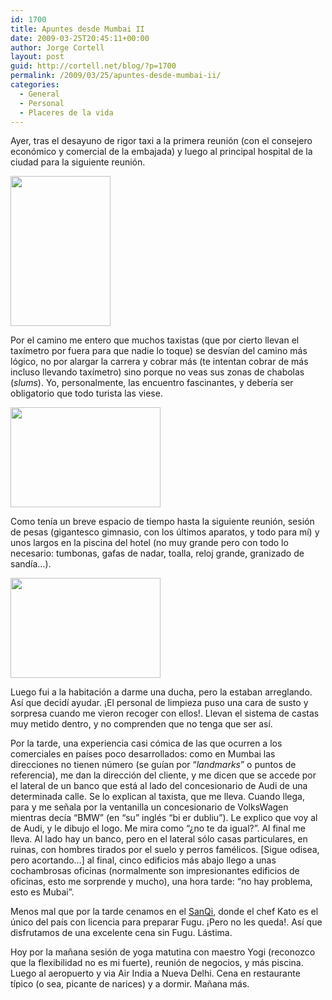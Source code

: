 ```yaml
---
id: 1700
title: Apuntes desde Mumbai II
date: 2009-03-25T20:45:11+00:00
author: Jorge Cortell
layout: post
guid: http://cortell.net/blog/?p=1700
permalink: /2009/03/25/apuntes-desde-mumbai-ii/
categories:
  - General
  - Personal
  - Placeres de la vida
---
```

Ayer, tras el desayuno de rigor taxi a la primera reunión (con el consejero económico y comercial de la embajada) y luego al principal hospital de la ciudad para la siguiente reunión.

<img class="aligncenter" title="taxímetro por fuera" src="http://farm4.static.flickr.com/3617/3398801523_06572272cf_m.jpg" alt="" width="160" height="240" />

Por el camino me entero que muchos taxistas (que por cierto llevan el taxímetro por fuera para que nadie lo toque) se desvían del camino más lógico, no por alargar la carrera y cobrar más (te intentan cobrar de más incluso llevando taxímetro) sino porque no veas sus zonas de chabolas (_slums_). Yo, personalmente, las encuentro fascinantes, y debería ser obligatorio que todo turista las viese.

<img class="aligncenter" title="slums" src="http://farm4.static.flickr.com/3581/3398784901_1422944275_m.jpg" alt="" width="240" height="160" />

Como tenía un breve espacio de tiempo hasta la siguiente reunión, sesión de pesas (gigantesco gimnasio, con los últimos aparatos, y todo para mí) y unos largos en la piscina del hotel (no muy grande pero con todo lo necesario: tumbonas, gafas de nadar, toalla, reloj grande, granizado de sandía&#8230;).

<img class="aligncenter" title="largos en piscina" src="http://farm4.static.flickr.com/3457/3399613236_6cf15ca983_m.jpg" alt="" width="240" height="160" />

Luego fui a la habitación a darme una ducha, pero la estaban arreglando. Así que decidí ayudar. ¡El personal de limpieza puso una cara de susto y sorpresa cuando me vieron recoger con ellos!. Llevan el sistema de castas muy metido dentro, y no comprenden que no tenga que ser así.

Por la tarde, una experiencia casi cómica de las que ocurren a los comerciales en países poco desarrollados: como en Mumbai las direcciones no tienen número (se guían por &#8220;_landmarks_&#8221; o puntos de referencia), me dan la dirección del cliente, y me dicen que se accede por el lateral de un banco que está al lado del concesionario de Audi de una determinada calle. Se lo explican al taxista, que me lleva. Cuando llega, para y me señala por la ventanilla un concesionario de VolksWagen mientras decía &#8220;BMW&#8221; (en &#8220;su&#8221; inglés &#8220;bi er dubliu&#8221;). Le explico que voy al de Audi, y le dibujo el logo. Me mira como &#8220;¿no te da igual?&#8221;. Al final me lleva. Al lado hay un banco, pero en el lateral sólo casas particulares, en ruinas, con hombres tirados por el suelo y perros famélicos. [Sigue odisea, pero acortando&#8230;] al final, cinco edificios más abajo llego a unas cochambrosas oficinas (normalmente son impresionantes edificios de oficinas, esto me sorprende y mucho), una hora tarde: &#8220;no hay problema, esto es Mubai&#8221;.

Menos mal que por la tarde cenamos en el <a title="http://www.fourseasons.com/mumbai/dining/san_qi.html" href="http://www.fourseasons.com/mumbai/dining/san_qi.html" target="_blank">SanQi</a>, donde el chef Kato es el único del país con licencia para preparar Fugu. ¡Pero no les queda!. Así que disfrutamos de una excelente cena sin Fugu. Lástima.

Hoy por la mañana sesión de yoga matutina con maestro Yogi (reconozco que la flexibilidad no es mi fuerte), reunión de negocios, y más piscina. Luego al aeropuerto y via Air India a Nueva Delhi. Cena en restaurante típico (o sea, picante de narices) y a dormir. Mañana más.